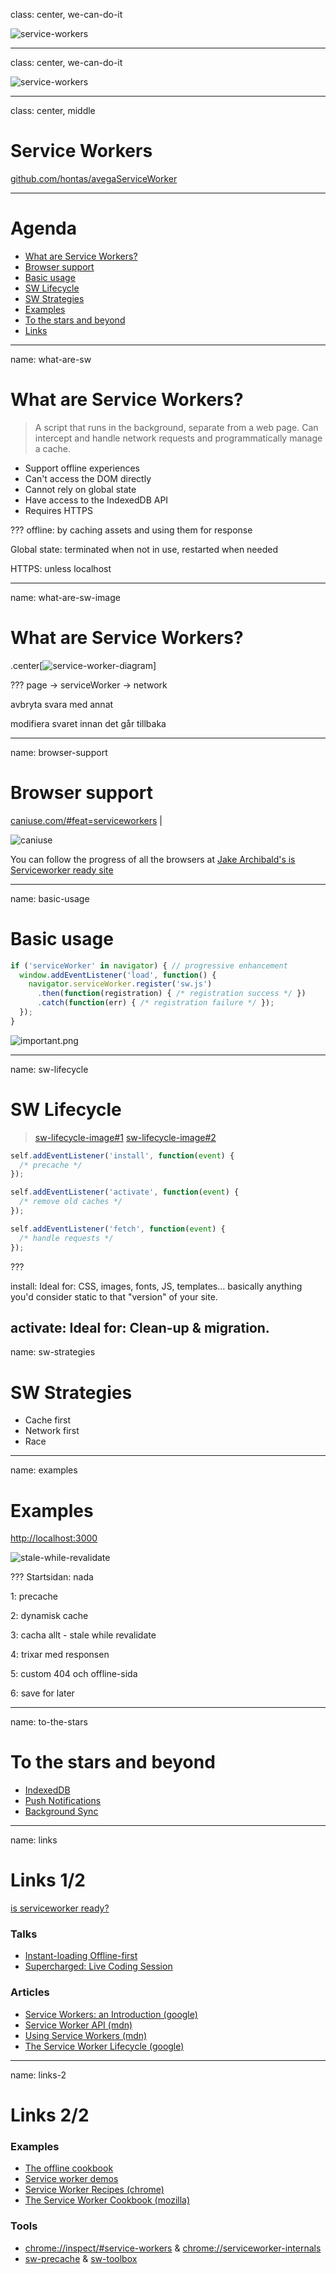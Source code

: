 class: center, we-can-do-it

![service-workers](We_Can_Do_It_before.jpg)

---

class: center, we-can-do-it

![service-workers](We_Can_Do_It_full.jpg)

---

class: center, middle

# Service Workers

[github.com/hontas/avegaServiceWorker](https://github.com/hontas/avegaServiceWorker)

---

# Agenda

- [What are Service Workers?](#what-are-sw)
- [Browser support](#browser-support)
- [Basic usage](#basic-usage)
- [SW Lifecycle](#sw-lifecycle)
- [SW Strategies](#sw-strategies)
- [Examples](#examples)
- [To the stars and beyond](#to-the-stars)
- [Links](#links)

---
name: what-are-sw

# What are Service Workers?

> A script that runs in the background, separate from a web page. Can intercept and handle network requests and programmatically manage a cache.

- Support offline experiences
- Can't access the DOM directly
- Cannot rely on global state
- Have access to the IndexedDB API
- Requires HTTPS

???
offline: by caching assets and using them for response

Global state: terminated when not in use, restarted when  needed

HTTPS: unless localhost

---
name: what-are-sw-image

# What are Service Workers?

.center[![service-worker-diagram](http://nolanlawson.github.io/pwas-2016-05/img/service-worker-jaffa.png)]

???
page -> serviceWorker -> network

avbryta svara med annat

modifiera svaret innan det går tillbaka

---
name: browser-support

# Browser support
[caniuse.com/#feat=serviceworkers](http://caniuse.com/#feat=serviceworkers) |


![caniuse](caniuse-sw.png)

You can follow the progress of all the browsers at [Jake Archibald's is Serviceworker ready site](https://jakearchibald.github.io/isserviceworkerready/)

---
name: basic-usage

# Basic usage

```js
if ('serviceWorker' in navigator) { // progressive enhancement
  window.addEventListener('load', function() {
    navigator.serviceWorker.register('sw.js')
      .then(function(registration) { /* registration success */ })
      .catch(function(err) { /* registration failure */ });
  });
}
```

![important.png](https://mdn.mozillademos.org/files/12630/important-notes.png)

---
name: sw-lifecycle

# SW Lifecycle
> [sw-lifecycle-image#1](https://mdn.mozillademos.org/files/12636/sw-lifecycle.png)
> [sw-lifecycle-image#2](https://developers.google.com/web/fundamentals/getting-started/primers/imgs/sw-lifecycle.png)

```js
self.addEventListener('install', function(event) {
  /* precache */
});

self.addEventListener('activate', function(event) {
  /* remove old caches */
});

self.addEventListener('fetch', function(event) {
  /* handle requests */
});
```


???

install: Ideal for: CSS, images, fonts, JS, templates… basically anything you'd consider static to that "version" of your site.

activate: Ideal for: Clean-up & migration.
---
name: sw-strategies

# SW Strategies

 - Cache first
 - Network first
 - Race

---
name: examples

# Examples

[http://localhost:3000](http://localhost:3000)

![stale-while-revalidate](stale-while-revalidate.png)

???
Startsidan: nada

1: precache

2: dynamisk cache

3: cacha allt - stale while revalidate

4: trixar med responsen

5: custom 404 och offline-sida

6: save for later

---
name: to-the-stars

# To the stars and beyond

- [IndexedDB](https://developer.mozilla.org/en-US/docs/Web/API/IndexedDB_API)
- [Push Notifications](https://developers.google.com/web/fundamentals/getting-started/codelabs/push-notifications/)
- [Background Sync](https://developers.google.com/web/updates/2015/12/background-sync)

---
name: links

# Links 1/2

[is serviceworker ready?](https://jakearchibald.github.io/isserviceworkerready/)

### Talks
  - [Instant-loading Offline-first](https://www.youtube.com/watch?v=qDJAz3IIq18 "Progressive Web App Summit 2016")
  - [Supercharged: Live Coding Session](https://youtu.be/X8EQSy-ajo4?list=PLNYkxOF6rcIBz9ACEQRmO9Lw8PW7vn0lr "Chrome Dev Summit 2016")

### Articles
  - [Service Workers: an Introduction (google)](https://developers.google.com/web/fundamentals/getting-started/primers/service-workers)
  - [Service Worker API (mdn)](https://developer.mozilla.org/en-US/docs/Web/API/Service_Worker_API)
  - [Using Service Workers (mdn)](https://developer.mozilla.org/en-US/docs/Web/API/Service_Worker_API/Using_Service_Workers)
  - [The Service Worker Lifecycle (google)](https://developers.google.com/web/fundamentals/instant-and-offline/service-worker/lifecycle)

---
name: links-2

# Links 2/2

### Examples
  - [The offline cookbook](https://jakearchibald.com/2014/offline-cookbook/)
  - [Service worker demos](https://github.com/jakearchibald/isserviceworkerready/tree/master/src/demos)
  - [Service Worker Recipes (chrome)](https://github.com/GoogleChrome/samples/tree/gh-pages/service-worker)
  - [The Service Worker Cookbook (mozilla)](https://serviceworke.rs/)

### Tools
  - [chrome://inspect/#service-workers](chrome://inspect/#service-workers) & [chrome://serviceworker-internals](chrome://serviceworker-internals)
  - [sw-precache](https://github.com/GoogleChrome/sw-precache) & [sw-toolbox](https://github.com/GoogleChrome/sw-toolbox)


